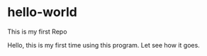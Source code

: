 # hello-world
This is my first Repo

Hello, this is my first time using this program. Let see how it goes.
